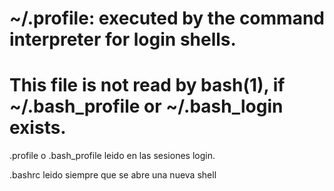 # ~/.profile: executed by the command interpreter for login shells.
# This file is not read by bash(1), if ~/.bash_profile or ~/.bash_login exists.


.profile o .bash_profile leido en las sesiones login.

.bashrc leido siempre que se abre una nueva shell

